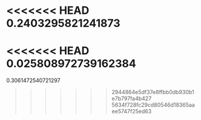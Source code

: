 <<<<<<< HEAD
0.2403295821241873
=======
<<<<<<< HEAD
0.025808972739162384
=======
0.3061472540721297
>>>>>>> 2944864e5df37e8ffbb0db930b1e7b797fa4b427
>>>>>>> 5634f728fc29cd80546d18365aaee5747f25ed63
